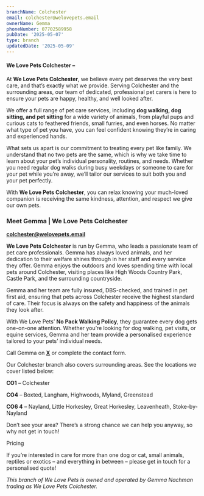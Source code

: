```yaml
---
branchName: Colchester
email: colchester@welovepets.email
ownerName: Gemma
phoneNumber: 07702589958
pubDate: '2025-05-07'
type: branch
updatedDate: '2025-05-09'
---
```


#### **We Love Pets Colchester –**

At **We Love Pets Colchester**, we believe every pet deserves the very best care, and that’s exactly what we provide. Serving Colchester and the surrounding areas, our team of dedicated, professional pet carers is here to ensure your pets are happy, healthy, and well looked after.

We offer a full range of pet care services, including **dog walking, dog sitting, and pet sitting** for a wide variety of animals, from playful pups and curious cats to feathered friends, small furries, and even horses. No matter what type of pet you have, you can feel confident knowing they’re in caring and experienced hands.

What sets us apart is our commitment to treating every pet like family. We understand that no two pets are the same, which is why we take time to learn about your pet’s individual personality, routines, and needs. Whether you need regular dog walks during busy weekdays or someone to care for your pet while you’re away, we’ll tailor our services to suit both you and your pet perfectly.

With **We Love Pets Colchester**, you can relax knowing your much-loved companion is receiving the same kindness, attention, and respect we give our own pets.

### **Meet Gemma | We Love Pets Colchester**

**[colchester@welovepets.email](mailto:colchester@welovepets.email)**

**We Love Pets Colchester** is run by Gemma, who leads a passionate team of pet care professionals. Gemma has always loved animals, and her dedication to their welfare shines through in her staff and every service they offer. Gemma enjoys the outdoors and loves spending time with local pets around Colchester, visiting places like High Woods Country Park, Castle Park, and the surrounding countryside.

Gemma and her team are fully insured, DBS-checked, and trained in pet first aid, ensuring that pets across Colchester receive the highest standard of care. Their focus is always on the safety and happiness of the animals they look after.

With We Love Pets’ **No Pack Walking Policy**, they guarantee every dog gets one-on-one attention. Whether you’re looking for dog walking, pet visits, or equine services, Gemma and her team provide a personalised experience tailored to your pets’ individual needs.

Call Gemma on **[X](tel:07702589958)** or complete the contact form.

Our Colchester branch also covers surrounding areas. See the locations we cover listed below:

**CO1** – Colchester

**CO4** – Boxted, Langham, Highwoods, Myland, Greenstead

**CO6 4** – Nayland, Little Horkesley, Great Horkesley, Leavenheath, Stoke-by-Nayland

Don’t see your area? There’s a strong chance we can help you anyway, so why not get in touch!

Pricing

If you’re interested in care for more than one dog or cat, small animals, reptiles or exotics – and everything in between – please get in touch for a personalised quote!

*This branch of We Love Pets is owned and operated by Gemma Nachman trading as We Love Pets Colchester.*

